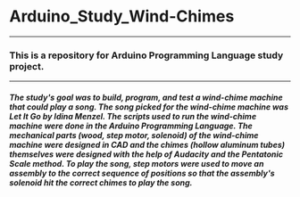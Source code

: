 # Arduino_Study_Wind-Chimes
---
### This is a repository for Arduino Programming Language study project. 
---
##### The study's goal was to build, program, and test a wind-chime machine that could play a song. The song picked for the wind-chime machine was Let It Go by Idina Menzel. The scripts used to run the wind-chime machine were done in the Arduino Programming Language. The mechanical parts (wood, step motor, solenoid) of the wind-chime machine were designed in CAD and the chimes (hollow aluminum tubes) themselves were designed with the help of Audacity and the Pentatonic Scale method. To play the song, step motors were used to move an assembly to the correct sequence of positions so that the assembly's solenoid hit the correct chimes to play the song. 
